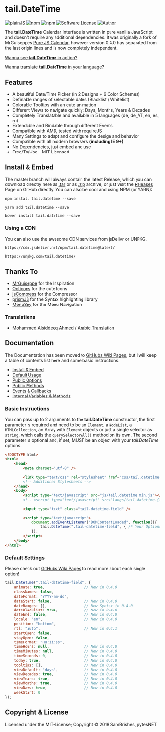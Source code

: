 tail.DateTime
=============
[![plainJS](https://s.pytes.net/3fd80118)](https://s.pytes.net/e0b6ce86)
[![npm](https://s.pytes.net/4afcd19c)](https://s.pytes.net/64a7f3a3)
[![npm](https://s.pytes.net/2f3f75c4)](https://s.pytes.net/64a7f3a3)
[![Software License](https://s.pytes.net/8257ac72)](LICENSE.md)
[![Author](https://s.pytes.net/5542d1fa)](https://www.github.com/pytesNET)

The **tail.DateTime** Calendar Interface is written in pure vanilla JavaScript and doesn't require
any additional dependencies. It was originally a fork of MrGuiseppes [Pure JS Calendar](https://github.com/MrGuiseppe/pureJSCalendar),
however version 0.4.0 has separated from the last origin lines and is now completely independent.

[Wanna see **tail.DateTime** in action?](https://github.pytes.net/tail.DateTime)

[Wanna translate **tail.DateTime** in your language?](https://github.com/pytesNET/tail.DateTime/wiki/Help-Translating)

Features
--------
-   A beautiful Date/Time Picker (in 2 Designs + 6 Color Schemes)
-   Definable ranges of selectable dates (Blacklist / Whitelist)
-   Colorable Tooltips with an cute animation
-   Different Views to navigate quickly: Days, Months, Years & Decades
-   Completely Translatable and available in 5 languages (de, de_AT, en, es, ru)
-   Extendable and Bindable through different Events
-   Compatible with AMD, tested with requireJS
-   Many Settings to adapt and configure the design and behavior
-   Compatible with all modern browsers **(including IE 9+)**
-   No Dependencies, just embed and use
-   Free/To/Use - MIT Licensed

Install & Embed
---------------
The master branch will always contain the latest Release, which you can download directly here
as [.tar](https://github.com/pytesNET/tail.DateTime/tarball/master) or as [.zip](https://github.com/pytesNET/tail.DateTime/zipball/master)
archive, or just visit the [Releases](https://github.com/pytesNET/tail.DateTime/releases) Page
on GitHub directly. You can also be cool and using NPM (or YARN):

```markup
npm install tail.datetime --save
```

```markup
yarn add tail.datetime --save
```

```markup
bower install tail.datetime --save
```

### Using a CDN
You can also use the awesome CDN services from jsDelivr or UNPKG.

```markup
https://cdn.jsdelivr.net/npm/tail.datetime@latest/
```

```markup
https://unpkg.com/tail.datetime/
```

Thanks To
---------
-   [MrGuiseppe](https://github.com/MrGuiseppe) for the Inspiration
-   [Octicons](https://octicons.github.com/) for the cute Icons
-   [jsCompress](https://jscompress.com/) for the Compressor
-   [prismJS](https://prismjs.com) for the Syntax highlighting library
-   [MenuSpy](https://github.com/lcdsantos/menuspy) for the Menu Navigation

### Translations
-   [Mohammed Alsiddeeq Ahmed](https://github.com/mosid) / [Arabic Translation](https://github.com/pytesNET/tail.DateTime/issues/1)

Documentation
-------------
The Documentation has been moved to [GitHubs Wiki Pages](https://github.com/pytesNET/tail.DateTime/wiki),
but I will keep a table of contents list here and some basic instructions.

-   [Install & Embed](https://www.github.com/pytesNET/tail.DateTime/wiki/instructions)
-   [Default Usage](https://www.github.com/pytesNET/tail.DateTime/wiki/default-usage)
-   [Public Options](https://www.github.com/pytesNET/tail.DateTime/wiki/public-options)
-   [Public Methods](https://www.github.com/pytesNET/tail.DateTime/wiki/public-methods)
-   [Events & Callbacks](https://www.github.com/pytesNET/tail.DateTime/wiki/events-callbacks)
-   [Internal Variables & Methods](https://www.github.com/pytesNET/tail.DateTime/wiki/internal)

### Basic Instructions
You can pass up to 2 arguments to the **tail.DateTime** constructor, the first parameter is required
and need to be an `Element`, a `NodeList`, a `HTMLCollection`, an Array with `Element` objects or
just a single selector as `string`, which calls the `querySelectorAll()` method on its own. The
second parameter is optional and, if set, MUST be an object with your *tail.DateTime* options.

```html
<!DOCTYPE html>
<html>
    <head>
        <meta charset="utf-8" />

        <link type="text/css" rel="stylesheet" href="css/tail.datetime-default.css" />
        <!-- Additional Stylesheets -->
    </head>
    <body>
        <script type="text/javascript" src="js/tail.datetime.min.js"></script>
        <!-- <script type="text/javascript" src="langs/tail.datetime-{lang}.js"></script> -->

        <input type="text" class="tail-datetime-field" />

        <script type="text/javascript">
            document.addEventListener("DOMContentLoaded", function(){
                tail.DateTime(".tail-datetime-field", { /* Your Options */ });
            });
        </script>
    </body>
</html>
```

### Default Settings
Please check out [GitHubs Wiki Pages](https://github.com/pytesNET/tail.DateTime/wiki) to read more
about each single option!

```javascript
tail.DateTime(".tail-datetime-field", {
    animate: true,                  // New in 0.4.0
    classNames: false,
    dateFormat: "YYYY-mm-dd",
    dateStart: false,               // New in 0.4.0
    dateRanges: [],                 // New Syntax in 0.4.0
    dateBlacklist: true,            // New in 0.4.0
    dateEnd: false,                 // New in 0.4.0
    locale: "en",                   // New in 0.4.0
    position: "bottom",
    rtl: "auto",                    // New in 0.4.1
    startOpen: false,
    stayOpen: false,
    timeFormat: "HH:ii:ss",
    timeHours: null,                // New in 0.4.0
    timeMinutes: null,              // New in 0.4.0
    timeSeconds: 0,                 // New in 0.4.0
    today: true,                    // New in 0.4.0
    tooltips: [],                   // New in 0.4.0
    viewDefault: "days",            // New in 0.4.0
    viewDecades: true,              // New in 0.4.0
    viewYears: true,                // New in 0.4.0
    viewMonths: true,               // New in 0.4.0
    viewDays: true,                 // New in 0.4.0
    weekStart: 0
});
```

Copyright & License
-------------------
Licensed under the MIT-License; Copyright &copy; 2018 SamBrishes, pytesNET
